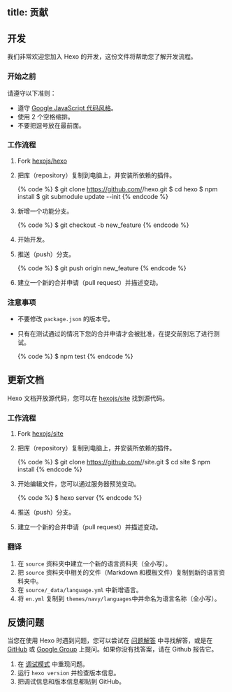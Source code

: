 title: 贡献
---
## 开发

我们非常欢迎您加入 Hexo 的开发，这份文件将帮助您了解开发流程。

### 开始之前

请遵守以下准则：

- 遵守 [Google JavaScript 代码风格](http://google-styleguide.googlecode.com/svn/trunk/javascriptguide.xml)。
- 使用 2 个空格缩排。
- 不要把逗号放在最前面。

### 工作流程

1. Fork [hexojs/hexo]
2. 把库（repository）复制到电脑上，并安装所依赖的插件。

    {% code %}
    $ git clone https://github.com/<username>/hexo.git
    $ cd hexo
    $ npm install
    $ git submodule update --init
    {% endcode %}

3. 新增一个功能分支。

    {% code %}
    $ git checkout -b new_feature
    {% endcode %}

4. 开始开发。
5. 推送（push）分支。

    {% code %}
    $ git push origin new_feature
    {% endcode %}

6. 建立一个新的合并申请（pull request）并描述变动。

### 注意事项

- 不要修改 `package.json` 的版本号。
- 只有在测试通过的情况下您的合并申请才会被批准，在提交前别忘了进行测试。

    {% code %}
    $ npm test
    {% endcode %}

## 更新文档

Hexo 文档开放源代码，您可以在 [hexojs/site] 找到源代码。

### 工作流程

1. Fork [hexojs/site]
2. 把库（repository）复制到电脑上，并安装所依赖的插件。

    {% code %}
    $ git clone https://github.com/<username>/site.git
    $ cd site
    $ npm install
    {% endcode %}

3. 开始编辑文件，您可以通过服务器预览变动。

    {% code %}
    $ hexo server
    {% endcode %}

4. 推送（push）分支。
5. 建立一个新的合并申请（pull request）并描述变动。

### 翻译

1. 在 `source` 资料夹中建立一个新的语言资料夹（全小写）。
2. 把 `source` 资料夹中相关的文件（Markdown 和模板文件）复制到新的语言资料夹中。
3. 在 `source/_data/language.yml` 中新增语言。
4. 将 `en.yml` 复制到 `themes/navy/languages`中并命名为语言名称（全小写）。

## 反馈问题

当您在使用 Hexo 时遇到问题，您可以尝试在 [问题解答](troubleshooting.html) 中寻找解答，或是在 [GitHub](https://github.com/hexojs/hexo/issues) 或 [Google Group](https://groups.google.com/group/hexo) 上提问。如果你没有找答案，请在 Github 报告它。

1. 在 [调试模式](commands.html#调试模式) 中重现问题。
2. 运行 `hexo version` 并检查版本信息。
3. 把调试信息和版本信息都贴到 GitHub。

[hexojs/hexo]: https://github.com/hexojs/hexo
[hexojs/site]: https://github.com/hexojs/site
